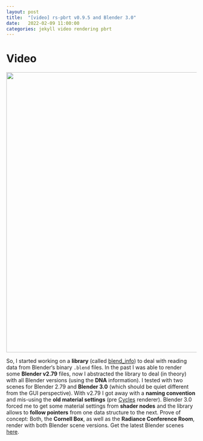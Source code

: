 ```yaml
---
layout: post
title:  "[video] rs-pbrt v0.9.5 and Blender 3.0"
date:   2022-02-09 11:00:00
categories: jekyll video rendering pbrt
---
```


# Video

<div id='NdCEeZwXhhk' class="youtube"><a
href=https://youtu.be/NdCEeZwXhhk'><img
src='/assets/rs-pbrt_v0.9.5.png' height="740"
class="img-thumbnail"/></a></div>

So, I started working on a **library** (called
[blend_info][blend_info]) to deal with reading data from Blender‘s
binary `.blend` files. In the past I was able to render some **Blender
v2.79** files, now I abstracted the library to deal (in theory) with
all Blender versions (using the **DNA** information). I tested with
two scenes for Blender 2.79 and **Blender 3.0** (which should be quiet
different from the GUI perspective). With v2.79 I got away with a
**naming convention** and mis-using the **old material settings** (pre
[Cycles][cycles] renderer). Blender 3.0 forced me to get some material
settings from **shader nodes** and the library allows to **follow
pointers** from one data structure to the next. Prove of concept:
Both, the **Cornell Box**, as well as the **Radiance Conference
Room**, render with both Blender scene versions. Get the latest
Blender scenes [here][gitlab].

[blend_info]: https://sr.ht/~wahn/rs-blender
[cycles]:     https://www.cycles-renderer.org
[gitlab]:     https://gitlab.com/jdb-walter/rs-pbrt-test-scenes/-/tree/master/blend
